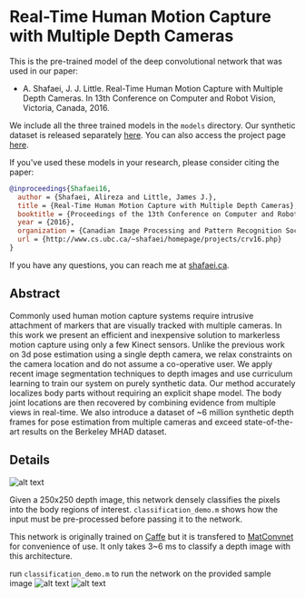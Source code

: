 # Real-Time Human Motion Capture with Multiple Depth Cameras
This is the pre-trained model of the deep convolutional network that was used in our paper:
* A. Shafaei, J. J. Little. Real-Time Human Motion Capture with Multiple Depth Cameras. In 13th Conference on Computer and Robot Vision, Victoria, Canada, 2016.

We include all the three trained models in the `models` directory. Our synthetic dataset is released separately [here](https://github.com/ashafaei/ubc3v). You can also access the project page [here](http://www.cs.ubc.ca/~shafaei/homepage/projects/crv16.php).

If you've used these models in your research, please consider citing the paper:
```bibtex
@inproceedings{Shafaei16,
  author = {Shafaei, Alireza and Little, James J.},
  title = {Real-Time Human Motion Capture with Multiple Depth Cameras},
  booktitle = {Proceedings of the 13th Conference on Computer and Robot Vision},
  year = {2016},
  organization = {Canadian Image Processing and Pattern Recognition Society (CIPPRS)},
  url = {http://www.cs.ubc.ca/~shafaei/homepage/projects/crv16.php}
}
```
If you have any questions, you can reach me at [shafaei.ca](http://shafaei.ca).

## Abstract
Commonly used human motion capture systems require intrusive attachment of markers that are visually tracked with multiple cameras. In this work we present an efficient and inexpensive solution to markerless motion capture using only a few Kinect sensors. Unlike the previous work on 3d pose estimation using a single depth camera, we relax constraints on the camera location and do not assume a co-operative user. We apply recent image segmentation techniques to depth images and use curriculum learning to train our system on purely synthetic data. Our method accurately localizes body parts without requiring an explicit shape model. The body joint locations are then recovered by combining evidence from multiple views in real-time. We also introduce a dataset of ~6 million synthetic depth frames for pose estimation from multiple cameras and exceed state-of-the-art results on the Berkeley MHAD dataset.

## Details

![alt text](http://www.cs.ubc.ca/~shafaei/homepage/projects/papers/crv_16/crv16_cnn.png "Our architecture")

Given a 250x250 depth image, this network densely classifies the pixels into the body regions of interest. `classification_demo.m` shows how the input must be pre-processed before passing it to the network.

This network is originally trained on [Caffe](https://github.com/BVLC/caffe/) but it is transfered to [MatConvnet](https://github.com/vlfeat/matconvnet) for convenience of use. It only takes 3~6 ms to classify a depth image with this architecture.

run `classification_demo.m` to run the network on the provided sample image
![alt text](https://github.com/ashafaei/dense-depth-body-parts/raw/master/sample.png "sample depth image")
![alt text](https://github.com/ashafaei/dense-depth-body-parts/raw/master/sample_gt.png "sample depth image")